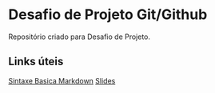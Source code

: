 # Desafio de Projeto Git/Github
Repositório criado para Desafio de Projeto.

## Links úteis
[Sintaxe Basica Markdown](https://www.markdownguide.org/basic-syntax/)
[Slides](https://drive.google.com/file/d/1IZu0qohv1JOmxjEra1lknDiiStU68bl4/view)
